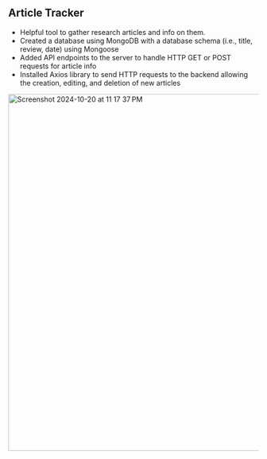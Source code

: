 ## Article Tracker

- Helpful tool to gather research articles and info on them. 
- Created a database using MongoDB with a database schema (i.e., title, review, date) using Mongoose
- Added API endpoints to the server to handle HTTP GET or POST requests for article info
- Installed Axios library to send HTTP requests to the backend allowing the creation, editing, and deletion of new articles

<img width="719" alt="Screenshot 2024-10-20 at 11 17 37 PM" src="https://github.com/user-attachments/assets/dfb9a918-ffa2-404f-ba56-478d720f1ea4">
